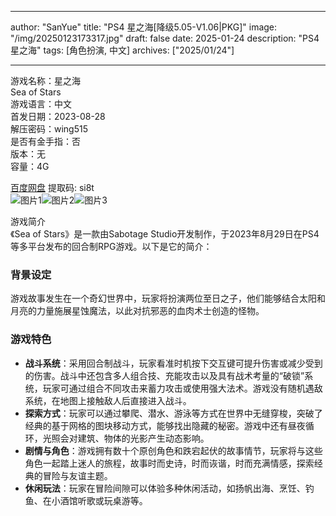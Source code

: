 
---
author: "SanYue"
title: "PS4 星之海[降级5.05-V1.06|PKG]"
image: "/img/20250123173317.jpg"
draft: false
date: 2025-01-24
description: "PS4 星之海"
tags: [角色扮演, 中文]
archives: ["2025/01/24"]

---

游戏名称：星之海   
Sea of Stars    
游戏语言：中文  
首发日期：2023-08-28  
解压密码：wing515  
是否有金手指：否  
版本：无   
容量：4G

[百度网盘](https://pan.baidu.com/s/1YFrbZqB6s3JoaQbGe7fM4A) 提取码: si8t  
![图片1](/img/939aa0.jpg)![图片2](/img/1e9c64.jpg)![图片3](/img/4427fd.jpg)  

游戏简介  
《Sea of Stars》是一款由Sabotage Studio开发制作，于2023年8月29日在PS4等多平台发布的回合制RPG游戏。以下是它的简介：

### 背景设定
游戏故事发生在一个奇幻世界中，玩家将扮演两位至日之子，他们能够结合太阳和月亮的力量施展星蚀魔法，以此对抗邪恶的血肉术士创造的怪物。

### 游戏特色
- **战斗系统**：采用回合制战斗，玩家看准时机按下交互键可提升伤害或减少受到的伤害。战斗中还包含多人组合技、充能攻击以及具有战术考量的“破锁”系统，玩家可通过组合不同攻击来蓄力攻击或使用强大法术。游戏没有随机遇敌系统，在地图上接触敌人后直接进入战斗。
- **探索方式**：玩家可以通过攀爬、潜水、游泳等方式在世界中无缝穿梭，突破了经典的基于网格的图块移动方式，能够找出隐藏的秘密。游戏中还有昼夜循环，光照会对建筑、物体的光影产生动态影响。
- **剧情与角色**：游戏拥有数十个原创角色和跌宕起伏的故事情节，玩家将与这些角色一起踏上迷人的旅程，故事时而史诗，时而诙谐，时而充满情感，探索经典的冒险与友谊主题。
- **休闲玩法**：玩家在冒险间隙可以体验多种休闲活动，如扬帆出海、烹饪、钓鱼、在小酒馆听歌或玩桌游等。
